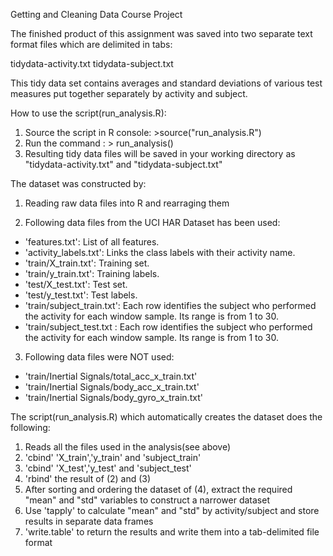 Getting and Cleaning Data Course Project

The finished product of this assignment was saved into two separate text format files which are delimited in tabs:

tidydata-activity.txt tidydata-subject.txt

This tidy data set contains averages and standard deviations of various test measures put together separately by activity and subject.




How to use the script(run_analysis.R):

1. Source the script in R console: >source("run_analysis.R")
2. Run the command : > run_analysis()
3. Resulting tidy data files will be saved in your working directory as "tidydata-activity.txt" and "tidydata-subject.txt"




The dataset was constructed by:

1. Reading raw data files into R and rearraging them

2. Following data files from the UCI HAR Dataset has been used:

 - 'features.txt': List of all features.
 - 'activity_labels.txt': Links the class labels with their activity name.
 - 'train/X_train.txt': Training set.
 - 'train/y_train.txt': Training labels.
 - 'test/X_test.txt': Test set.
 - 'test/y_test.txt': Test labels.
 - 'train/subject_train.txt': Each row identifies the subject who performed the activity for each window sample. Its        range is from 1 to 30.
 - 'train/subject_test.txt : Each row identifies the subject who performed the activity for each window sample. Its         range is from 1 to 30.
3. Following data files were NOT used:

 - 'train/Inertial Signals/total_acc_x_train.txt'
 - 'train/Inertial Signals/body_acc_x_train.txt'
 - 'train/Inertial Signals/body_gyro_x_train.txt'





The script(run_analysis.R) which automatically creates the dataset does the following:

1. Reads all the files used in the analysis(see above)
2. 'cbind' 'X_train','y_train' and 'subject_train'
3. 'cbind' 'X_test','y_test' and 'subject_test'
4. 'rbind' the result of (2) and (3)
5. After sorting and ordering the dataset of (4), extract the required "mean" and "std" variables to construct a narrower dataset
6. Use 'tapply' to calculate "mean" and "std" by activity/subject and store results in separate data frames
7. 'write.table' to return the results and write them into a tab-delimited file format
